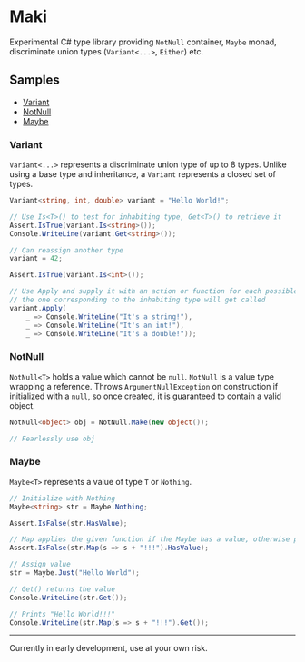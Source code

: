 # Maki

Experimental C# type library providing ``NotNull`` container, ``Maybe`` monad, discriminate union types (``Variant<...>``, ``Either``) etc.

## Samples

* [Variant](#variant)
* [NotNull](#notnull)
* [Maybe](#maybe)

### Variant

``Variant<...>`` represents a discriminate union type of up to 8 types. Unlike using a base type and inheritance, a ``Variant`` represents a closed set of types.

```c#
Variant<string, int, double> variant = "Hello World!";

// Use Is<T>() to test for inhabiting type, Get<T>() to retrieve it
Assert.IsTrue(variant.Is<string>());
Console.WriteLine(variant.Get<string>());

// Can reassign another type 
variant = 42;

Assert.IsTrue(variant.Is<int>());

// Use Apply and supply it with an action or function for each possible type,
// the one corresponding to the inhabiting type will get called
variant.Apply(
    _ => Console.WriteLine("It's a string!"),
    _ => Console.WriteLine("It's an int!"),
    _ => Console.WriteLine("It's a double!"));
```

### NotNull

``NotNull<T>`` holds a value which cannot be ``null``. ``NotNull`` is a value type wrapping a reference. Throws ``ArgumentNullException`` on construction if initialized with a ``null``, so once created, it is guaranteed to contain a valid object.

```c#
NotNull<object> obj = NotNull.Make(new object());

// Fearlessly use obj
```

### Maybe

``Maybe<T>`` represents a value of type ``T`` or ``Nothing``.

```c#
// Initialize with Nothing
Maybe<string> str = Maybe.Nothing;

Assert.IsFalse(str.HasValue);

// Map applies the given function if the Maybe has a value, otherwise propagates Nothing 
Assert.IsFalse(str.Map(s => s + "!!!").HasValue);

// Assign value
str = Maybe.Just("Hello World");

// Get() returns the value
Console.WriteLine(str.Get());

// Prints "Hello World!!!"
Console.WriteLine(str.Map(s => s + "!!!").Get());
```
---
Currently in early development, use at your own risk.
